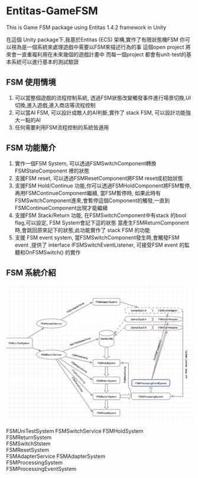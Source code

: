 # Entitas-GameFSM
This is Game FSM package using Entitas 1.4.2 framework in Unity


在這個 Unity package下,我基於Entitas (ECS) 架構,實作了有限狀態機FSM
你可以視為是一個系統來處理遊戲中需要以FSM來描述行為的事
這個open project 將來會一直重複利用在未來幾個的遊戲計畫中
而每一個project 都會有unit-test的基本系統可以進行基本的測試驗證


## FSM 使用情境
1. 可以當整個遊戲的流程控制系統, 透過FSM狀態改變觸發事件進行場景切換,UI切換,進入遊戲,進入商店等流程控制
2. 可以當AI FSM, 可以設計成敵人的AI判斷,實作了 stack FSM, 可以設計功能強大一點的AI
3. 任何需要利用FSM流程控制的系統皆適用


## FSM 功能簡介
1. 實作一個FSM System, 可以透過FSMSwitchComponent轉換FSMStateComponent 裡的狀態
2. 支援FSM reset, 可以透過FSMResetComponent將FSM reset成初始狀態
3. 支援FSM Hold/Continue 功能,你可以透過FSMHoldComponent將FSM暫停,再用FSMContinueComponent繼續, 當FSM暫停時, 如果此時有FSMSwitchComponent進來,會暫停這個Component的觸發,一直到FSMContinueComponent出現才能繼續
4. 支援FSM Stack/Return 功能, 在FSMSwitchComponent中有stack 的bool flag,可以設定, FSM System會記下這的狀態 當產生FSMReturnComponent時,會跳回原來記下的狀態,此功能實作了 stack FSM 的功能
5. 支援 FSM event system, 當FSMSwitchComponent發生時,會觸發FSM event ,提供了 interface IFSMSwitchEventListener, 可接受FSM event 的監聽和OnFSMSwitch() 的實作

## FSM 系統介紹  

![Image](https://github.com/AlexCCLin/Entitas-GameFSM/blob/master/FSMSystems.png)


FSMUniTestSystem
FSMSwitchService 
FSMHoldSystem  
FSMReturnSystem  
FSMSwitchStstem  
FSMResetSystem                                                        
FSMAdapterService 
FSMAdapterSystem  
FSMProcessingSystem  
FSMProcessingEventSystem  
                                            
